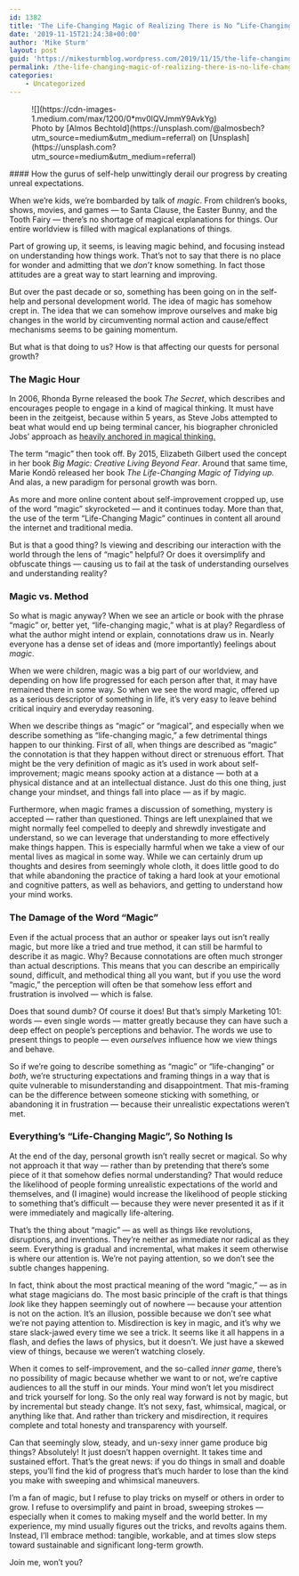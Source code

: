 ```yaml
---
id: 1382
title: 'The Life-Changing Magic of Realizing There is No “Life-Changing Magic”'
date: '2019-11-15T21:24:38+00:00'
author: 'Mike Sturm'
layout: post
guid: 'https://mikesturmblog.wordpress.com/2019/11/15/the-life-changing-magic-of-realizing-there-is-no-life-changing-magic/'
permalink: /the-life-changing-magic-of-realizing-there-is-no-life-changing-magic/
categories:
    - Uncategorized
---
```


<figure class="wp-caption">![](https://cdn-images-1.medium.com/max/1200/0*mv0lQVJmmY9AvkYg)<figcaption class="wp-caption-text">Photo by [Almos Bechtold](https://unsplash.com/@almosbech?utm_source=medium&utm_medium=referral) on [Unsplash](https://unsplash.com?utm_source=medium&utm_medium=referral)</figcaption></figure>#### How the gurus of self-help unwittingly derail our progress by creating unreal expectations.

When we’re kids, we’re bombarded by talk of *magic*. From children’s books, shows, movies, and games — to Santa Clause, the Easter Bunny, and the Tooth Fairy — there’s no shortage of magical explanations for things. Our entire worldview is filled with magical explanations of things.

Part of growing up, it seems, is leaving magic behind, and focusing instead on understanding how things work. That’s not to say that there is no place for wonder and admitting that we *don’t* know something. In fact those attitudes are a great way to start learning and improving.

But over the past decade or so, something has been going on in the self-help and personal development world. The idea of magic has somehow crept in. The idea that we can somehow improve ourselves and make big changes in the world by circumventing normal action and cause/effect mechanisms seems to be gaining momentum.

But what is that doing to us? How is that affecting our quests for personal growth?

### The Magic Hour

In 2006, Rhonda Byrne released the book *The Secret*, which describes and encourages people to engage in a kind of magical thinking. It must have been in the zeitgeist, because within 5 years, as Steve Jobs attempted to beat what would end up being terminal cancer, his biographer chronicled Jobs’ approach as [heavily anchored in magical thinking.](https://www.forbes.com/sites/alicegwalton/2011/10/24/steve-jobs-cancer-treatment-regrets/#3508fff67d2e)

The term “magic” then took off. By 2015, Elizabeth Gilbert used the concept in her book *Big Magic: Creative Living Beyond Fear*. Around that same time, Marie Kondō released her book *The Life-Changing Magic of Tidying up.* And alas, a new paradigm for personal growth was born.

As more and more online content about self-improvement cropped up, use of the word “magic” skyrocketed — and it continues today. More than that, the use of the term “Life-Changing Magic” continues in content all around the internet and traditional media.

But is that a good thing? Is viewing and describing our interaction with the world through the lens of “magic” helpful? Or does it oversimplify and obfuscate things — causing us to fail at the task of understanding ourselves and understanding reality?

### Magic vs. Method

So what is magic anyway? When we see an article or book with the phrase “magic” or, better yet, “life-changing magic,” what is at play? Regardless of what the author might intend or explain, connotations draw us in. Nearly everyone has a dense set of ideas and (more importantly) feelings about *magic*.

When we were children, magic was a big part of our worldview, and depending on how life progressed for each person after that, it may have remained there in some way. So when we see the word magic, offered up as a serious descriptor of something in life, it’s very easy to leave behind critical inquiry and everyday reasoning.

When we describe things as “magic” or “magical”, and especially when we describe something as “life-changing magic,” a few detrimental things happen to our thinking. First of all, when things are described as “magic” the connotation is that they happen without direct or strenuous effort. That might be the very definition of magic as it’s used in work about self-improvement; magic means spooky action at a distance — both at a physical distance and at an intellectual distance. Just do this one thing, just change your mindset, and things fall into place — as if by magic.

Furthermore, when magic frames a discussion of something, mystery is accepted — rather than questioned. Things are left unexplained that we might normally feel compelled to deeply and shrewdly investigate and understand, so we can leverage that understanding to more effectively make things happen. This is especially harmful when we take a view of our mental lives as magical in some way. While we can certainly drum up thoughts and desires from seemingly whole cloth, it does little good to do that while abandoning the practice of taking a hard look at your emotional and cognitive patters, as well as behaviors, and getting to understand how your mind works.

### The Damage of the Word “Magic”

Even if the actual process that an author or speaker lays out isn’t really magic, but more like a tried and true method, it can still be harmful to describe it as magic. Why? Because connotations are often much stronger than actual descriptions. This means that you can describe an empirically sound, difficult, and methodical thing all you want, but if you use the word “magic,” the perception will often be that somehow less effort and frustration is involved — which is false.

Does that sound dumb? Of course it does! But that’s simply Marketing 101: words — even single words — matter greatly because they can have such a deep effect on people’s perceptions and behavior. The words we use to present things to people — even *ourselves* influence how we view things and behave.

So if we’re going to describe something as “magic” or “life-changing” or *both*, we’re structuring expectations and framing things in a way that is quite vulnerable to misunderstanding and disappointment. That mis-framing can be the difference between someone sticking with something, or abandoning it in frustration — because their unrealistic expectations weren’t met.

### Everything’s “Life-Changing Magic”, So Nothing Is

At the end of the day, personal growth isn’t really secret or magical. So why not approach it that way — rather than by pretending that there’s some piece of it that somehow defies normal understanding? That would reduce the likelihood of people forming unrealistic expectations of the world and themselves, and (I imagine) would increase the likelihood of people sticking to something that’s difficult — because they were never presented it as if it were immediately and magically life-altering.

That’s the thing about “magic” — as well as things like revolutions, disruptions, and inventions. They’re neither as immediate nor radical as they seem. Everything is gradual and incremental, what makes it seem otherwise is where our attention is. We’re not paying attention, so we don’t see the subtle changes happening.

In fact, think about the most practical meaning of the word “magic,” — as in what stage magicians do. The most basic principle of the craft is that things *look* like they happen seemingly out of nowhere — because your attention is not on the action. It’s an illusion, possible because we don’t see what we’re not paying attention to. Misdirection is key in magic, and it’s why we stare slack-jawed every time we see a trick. It seems like it all happens in a flash, and defies the laws of physics, but it doesn’t. We just have a skewed view of things, because we weren’t watching closely.

When it comes to self-improvement, and the so-called *inner game*, there’s no possibility of magic because whether we want to or not, we’re captive audiences to all the stuff in our minds. Your mind won’t let you misdirect and trick yourself for long. So the only real way forward is not by magic, but by incremental but steady change. It’s not sexy, fast, whimsical, magical, or anything like that. And rather than trickery and misdirection, it requires complete and total honesty and transparency with yourself.

Can that seemingly slow, steady, and un-sexy inner game produce big things? Absolutely! It just doesn’t happen overnight. It takes time and sustained effort. That’s the great news: if you do things in small and doable steps, you’ll find the kid of progress that’s much harder to lose than the kind you make with sweeping and whimsical maneuvers.

I’m a fan of magic, but I refuse to play tricks on myself or others in order to grow. I refuse to oversimplify and paint in broad, sweeping strokes — especially when it comes to making myself and the world better. In my experience, my mind usually figures out the tricks, and revolts agains them. Instead, I’ll embrace method: tangible, workable, and at times slow steps toward sustainable and significant long-term growth.

Join me, won’t you?